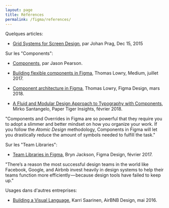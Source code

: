 ```yaml
---
layout: page
title: Références
permalink: /figma/references/
---
```


Quelques articles:

* [Grid Systems for Screen Design](https://blog.figma.com/grid-systems-for-screen-design-46d86ea9fd48), par Johan Prag, Dec 15, 2015

Sur les "Components":

* [Components](https://help.figma.com/drawing/components), par Jason Pearson.

* [Building flexible components in Figma](https://medium.com/@nspace/building-flexible-components-in-figma-41113aa69493), Thomas Lowry, Medium, juillet 2017.
* [Component architecture in Figma](https://blog.figma.com/component-architecture-in-figma-f16ae9cc4481), Thomas Lowry, Figma Design, mars 2018.

* [A Fluid and Modular Design Approach to Typography with Components](https://insights.papertiger.com/figma-a-fluid-and-modular-design-approach-to-typography-with-components-a9feef8e84a6), Mirko Santangelo, Paper Tiger Insights, février 2018.

"Components and Overrides in Figma are so powerful that they require you to adopt a slimmer and better mindset on how you organize your work. If you follow the *Atomic Design* methodology, Components in Figma will let you drastically reduce the amount of symbols needed to fulfill the task."

Sur les "Team Libraries":

* [Team Libraries in Figma](https://blog.figma.com/team-libraries-in-figma-409fa5e20f7), Bryn Jackson, Figma Design, février 2017.

"There’s a reason the most successful design teams in the world like Facebook, Google, and Airbnb invest heavily in design systems to help their teams function more efficiently — because design tools have failed to keep up."

Usages dans d'autres entreprises:

* [Building a Visual Language](https://airbnb.design/building-a-visual-language/), Karri Saarinen, AirBNB Design, mai 2016.